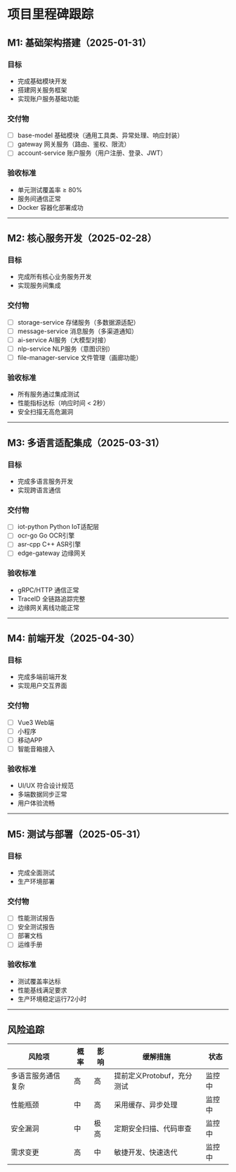 # 项目里程碑跟踪

## M1: 基础架构搭建（2025-01-31）

### 目标
- 完成基础模块开发
- 搭建网关服务框架
- 实现账户服务基础功能

### 交付物
- [ ] base-model 基础模块（通用工具类、异常处理、响应封装）
- [ ] gateway 网关服务（路由、鉴权、限流）
- [ ] account-service 账户服务（用户注册、登录、JWT）

### 验收标准
- 单元测试覆盖率 ≥ 80%
- 服务间通信正常
- Docker 容器化部署成功

---

## M2: 核心服务开发（2025-02-28）

### 目标
- 完成所有核心业务服务开发
- 实现服务间集成

### 交付物
- [ ] storage-service 存储服务（多数据源适配）
- [ ] message-service 消息服务（多渠道通知）
- [ ] ai-service AI服务（大模型对接）
- [ ] nlp-service NLP服务（意图识别）
- [ ] file-manager-service 文件管理（画廊功能）

### 验收标准
- 所有服务通过集成测试
- 性能指标达标（响应时间 < 2秒）
- 安全扫描无高危漏洞

---

## M3: 多语言适配集成（2025-03-31）

### 目标
- 完成多语言服务开发
- 实现跨语言通信

### 交付物
- [ ] iot-python Python IoT适配层
- [ ] ocr-go Go OCR引擎
- [ ] asr-cpp C++ ASR引擎
- [ ] edge-gateway 边缘网关

### 验收标准
- gRPC/HTTP 通信正常
- TraceID 全链路追踪完整
- 边缘网关离线功能正常

---

## M4: 前端开发（2025-04-30）

### 目标
- 完成多端前端开发
- 实现用户交互界面

### 交付物
- [ ] Vue3 Web端
- [ ] 小程序
- [ ] 移动APP
- [ ] 智能音箱接入

### 验收标准
- UI/UX 符合设计规范
- 多端数据同步正常
- 用户体验流畅

---

## M5: 测试与部署（2025-05-31）

### 目标
- 完成全面测试
- 生产环境部署

### 交付物
- [ ] 性能测试报告
- [ ] 安全测试报告
- [ ] 部署文档
- [ ] 运维手册

### 验收标准
- 测试覆盖率达标
- 性能基线满足要求
- 生产环境稳定运行72小时

---

## 风险追踪

| 风险项 | 概率 | 影响 | 缓解措施 | 状态 |
|--------|------|------|----------|------|
| 多语言服务通信复杂 | 高 | 高 | 提前定义Protobuf，充分测试 | 监控中 |
| 性能瓶颈 | 中 | 高 | 采用缓存、异步处理 | 监控中 |
| 安全漏洞 | 中 | 极高 | 定期安全扫描、代码审查 | 监控中 |
| 需求变更 | 高 | 中 | 敏捷开发、快速迭代 | 监控中 |